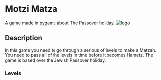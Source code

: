# Motzi Matza
A game made in pygame about The Passover holiday.
![logo](https://user-images.githubusercontent.com/130865561/232250014-08c55cff-cfac-4582-9da4-462ebbb20a2b.png)

## Description
in this game you need to go through a serious of levels to make a Matzah. You need to pass all of the levels in time before it becomes Hametz. The game is based over the Jewish Passover holiday.

### Levels